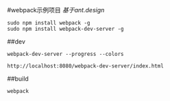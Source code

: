 #webpack示例项目
*基于ant.design*

```
sudo npm install webpack -g
sudo npm install webpack-dev-server -g
```
##dev
```
webpack-dev-server --progress --colors

http://localhost:8080/webpack-dev-server/index.html
```

##build
```
webpack
```
